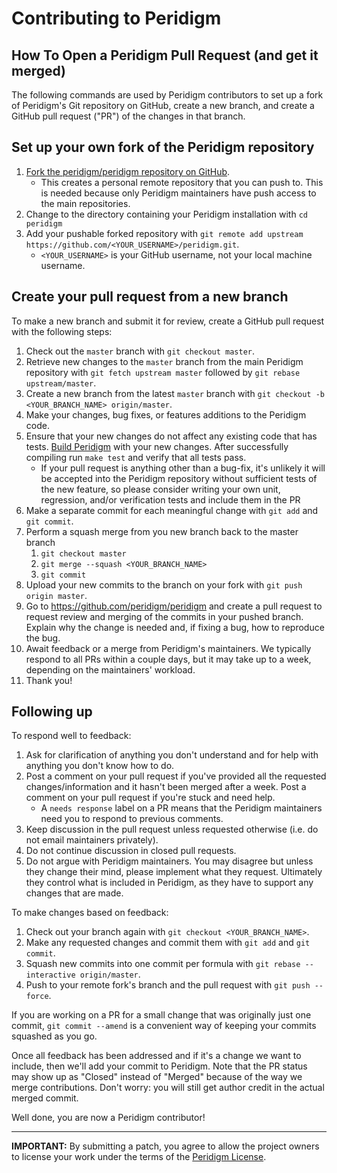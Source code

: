 # Contributing to Peridigm

## How To Open a Peridigm Pull Request (and get it merged)

The following commands are used by Peridigm contributors to set up a fork of Peridigm's Git repository on GitHub, create a new branch, and create a GitHub pull request ("PR") of the changes in that branch.

## Set up your own fork of the Peridigm repository

 1. [Fork the peridigm/peridigm repository on GitHub](https://github.com/peridigm/peridigm/fork).
      * This creates a personal remote repository that you can push to. This is needed because only Peridigm maintainers have push access to the main repositories.
 2. Change to the directory containing your Peridigm installation with `cd peridigm`
 3. Add your pushable forked repository with `git remote add upstream https://github.com/<YOUR_USERNAME>/peridigm.git`.
      * `<YOUR_USERNAME>` is your GitHub username, not your local machine username.

## Create your pull request from a new branch

To make a new branch and submit it for review, create a GitHub pull request with the following steps:

 1. Check out the `master` branch with `git checkout master`.
 2. Retrieve new changes to the `master` branch from the main Peridigm repository with `git fetch upstream master` followed by `git rebase upstream/master`.
 3. Create a new branch from the latest `master` branch with `git checkout -b <YOUR_BRANCH_NAME> origin/master`.
 4. Make your changes, bug fixes, or features additions to the Peridigm code.
 5. Ensure that your new changes do not affect any existing code that has tests.  [Build Peridigm](https://github.com/peridigm/peridigm/blob/master/doc/BuildingPeridigm.md) with your new changes.  After successfully compiling run `make test` and verify that all tests pass.
    * If your pull request is anything other than a bug-fix, it's unlikely it will be accepted into the Peridigm repository without sufficient tests of the new   feature, so please consider writing your own unit, regression, and/or verification tests and include them in the PR
 6. Make a separate commit for each meaningful change with `git add` and `git commit`.
 7. Perform a squash merge from you new branch back to the master branch
    1. `git checkout master`
    2. `git merge --squash <YOUR_BRANCH_NAME>`
    3. `git commit`
 8. Upload your new commits to the branch on your fork with `git push origin master`.
 9. Go to https://github.com/peridigm/peridigm and create a pull request to request review and merging of the commits in your pushed branch. Explain why the change is needed and, if fixing a bug, how to reproduce the bug. 
10. Await feedback or a merge from Peridigm's maintainers. We typically respond to all PRs within a couple days, but it may take up to a week, depending on the maintainers' workload.
11. Thank you!

## Following up

To respond well to feedback:

 1. Ask for clarification of anything you don't understand and for help with anything you don't know how to do.
 2. Post a comment on your pull request if you've provided all the requested changes/information and it hasn't been merged after a week. Post a comment on your pull request if you're stuck and need help.
    * A `needs response` label on a PR means that the Peridigm maintainers need you to respond to previous comments.
 3. Keep discussion in the pull request unless requested otherwise (i.e. do not email maintainers privately).
 4. Do not continue discussion in closed pull requests.
 5. Do not argue with Peridigm maintainers. You may disagree but unless they change their mind, please implement what they request. Ultimately they control what is included in Peridigm, as they have to support any changes that are made.

To make changes based on feedback:

 1. Check out your branch again with `git checkout <YOUR_BRANCH_NAME>`.
 2. Make any requested changes and commit them with `git add` and `git commit`.
 3. Squash new commits into one commit per formula with `git rebase --interactive origin/master`.
 4. Push to your remote fork's branch and the pull request with `git push --force`.

If you are working on a PR for a small change that was originally just one commit, `git commit --amend` is a convenient way of keeping your commits squashed as you go.

Once all feedback has been addressed and if it's a change we want to include, then we'll add your commit to Peridigm. Note that the PR status may show up as "Closed" instead of "Merged" because of the way we merge contributions. Don't worry: you will still get author credit in the actual merged commit.

Well done, you are now a Peridigm contributor!

---

**IMPORTANT:** By submitting a patch, you agree to allow the project owners to license your work under the terms of the [Peridigm License](https://peridigm.sandia.gov/content/license).
